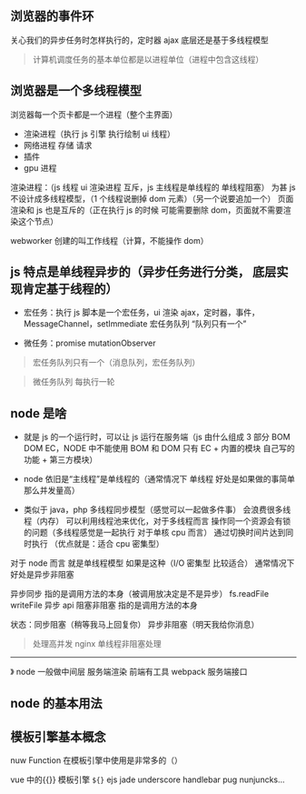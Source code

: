 ## 浏览器的事件环

关心我们的异步任务时怎样执行的，定时器 ajax 底层还是基于多线程模型

> 计算机调度任务的基本单位都是以进程单位（进程中包含这线程）

## 浏览器是一个多线程模型

浏览器每一个页卡都是一个进程（整个主界面）

- 渲染进程（执行 js 引擎 执行绘制 ui 线程）
- 网络进程 存储 请求
- 插件
- gpu 进程

渲染进程：（js 线程 ui 渲染进程 互斥，js 主线程是单线程的 单线程阻塞）
为甚 js 不设计成多线程模型，（1 个线程说删掉 dom 元素）（另一个说要追加一个） 页面渲染和 js 也是互斥的（正在执行 js 的时候 可能需要删除 dom，页面就不需要渲染这个节点）

webworker 创建的叫工作线程（计算，不能操作 dom）

## js 特点是单线程异步的（异步任务进行分类， 底层实现肯定基于线程的）

- 宏任务：执行 js 脚本是一个宏任务，ui 渲染 ajax，定时器，事件，MessageChannel，setImmediate 宏任务队列
  “队列只有一个”

- 微任务：promise mutationObserver

> 宏任务队列只有一个（消息队列，宏任务队列）

> 微任务队列 每执行一轮

## node 是啥

- 就是 js 的一个运行时，可以让 js 运行在服务端（js 由什么组成 3 部分 BOM DOM EC，NODE 中不能使用 BOM 和 DOM 只有 EC + 内置的模块 自己写的功能 + 第三方模块）

- node 依旧是“主线程”是单线程的（通常情况下 单线程 好处是如果做的事简单 那么并发量高）

- 类似于 java，php 多线程同步模型（感觉可以一起做多件事） 会浪费很多线程（内存） 可以利用线程池来优化，对于多线程而言 操作同一个资源会有锁的问题（多线程感觉是一起执行 对于单核 cpu 而言） 通过切换时间片达到同时执行 （优点就是：适合 cpu 密集型）

对于 node 而言 就是单线程模型 如果是这种（I/O 密集型 比较适合） 通常情况下 好处是异步非阻塞

异步同步 指的是调用方法的本身（被调用放决定是不是异步） fs.readFile writeFile 异步 api
阻塞非阻塞 指的是调用方法的本身

状态：同步阻塞（稍等我马上回复你） 异步非阻塞（明天我给你消息）

> 处理高并发 nginx 单线程非阻塞处理

---

》 node 一般做中间层 服务端渲染 前端有工具 webpack 服务端接口

## node 的基本用法

## 模板引擎基本概念

nuw Function 在模板引擎中使用是非常多的（）

vue 中的{{}} 模板引擎 `${}` ejs jade underscore handlebar pug nunjuncks...
